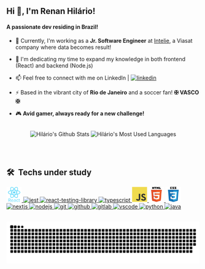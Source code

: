 <h2 align="left">Hi 👋, I'm Renan Hilário!</h2>
<h4 align="left">A passionate dev residing in Brazil!</h4>


- 🔭 Currently, I'm working as a **Jr. Software Engineer** at <a href="https://www.intelie.ai/" target="_blank">Intelie</a>, a Viasat company where data becomes result!

- 🌱 I'm dedicating my time to expand my knowledge in both frontend (React) and backend (Node.js)

- 📫 Feel free to connect with me on LinkedIn | <a href="https://www.linkedin.com/in/renan-hilario/" target="_blank"><img src="https://www.vectorlogo.zone/logos/linkedin/linkedin-icon.svg" alt="linkedin" width="" height="15"/></a>

- ⚡ Based in the vibrant city of **Rio de Janeiro** and a soccer fan! **✠ VASCO ✠**

- 🎮 **Avid gamer, always ready for a new challenge!**

<br>

<div align="center">
  <img height="180em" src="https://github-readme-stats.vercel.app/api?username=rvahilario&show_icons=true&theme=tokyonight&layout=compact" alt="Hilário's Github Stats"/>
  <img height="180em" src="https://github-readme-stats.vercel.app/api/top-langs/?username=rvahilario&show_icons=true&theme=tokyonight&layout=compact" alt="Hilário's Most Used Languages"/>
</div>

<br><br>

## 🛠 &nbsp;Techs under study

<p align="left">
	<a href="https://reactjs.org/" target="_blank">		
		<img
			src="https://raw.githubusercontent.com/devicons/devicon/master/icons/react/react-original-wordmark.svg"
			alt="react"
			width="40"
			height="40"
		/>
	</a> 
  <a href="https://jestjs.io/pt-BR/" target="_blank">
		<img
			src="https://www.vectorlogo.zone/logos/jestjsio/jestjsio-icon.svg"
			alt="jest"
			width="40"
			height="40"
		/>
	</a>
  <a href="https://testing-library.com/" target="_blank">
		<img
			src="https://testing-library.com/img/octopus-128x128.png"
			alt="react-testing-library"
			width="40"
			height="40"
		/>
	</a>  
  <a href="https://www.typescriptlang.org/"
		target="_blank"
	>		
		<img
			src="https://www.vectorlogo.zone/logos/typescriptlang/typescriptlang-icon.svg"
			alt="typescript"
			width="40"
			height="40"
		/>
	</a>
  <a href="https://developer.mozilla.org/en-US/docs/Web/JavaScript"
		target="_blank"
	>		
		<img
			src="https://raw.githubusercontent.com/devicons/devicon/master/icons/javascript/javascript-original.svg"
			alt="javascript"
			width="40"
			height="40"
		/>
	</a>
	<a href="https://www.w3.org/html/" target="_blank">		
		<img
			src="https://raw.githubusercontent.com/devicons/devicon/master/icons/html5/html5-original-wordmark.svg"
			alt="html5"
			width="40"
			height="40"
		/>
	</a>	
	<a href="https://www.w3schools.com/css/" target="_blank">		
		<img
			src="https://raw.githubusercontent.com/devicons/devicon/master/icons/css3/css3-original-wordmark.svg"
			alt="css3"
			width="40"
			height="40"
		/>
	</a>
	<a href="https://nextjs.org/" target="_blank">		
		<img
			src="https://cdn.worldvectorlogo.com/logos/next-js.svg"
			alt="nextjs"
			width="40"
			height="40"
		/>
	</a>
	<a href="https://nodejs.org" target="_blank">		
		<img
			src="https://www.vectorlogo.zone/logos/nodejs/nodejs-icon.svg"
			alt="nodejs"
			width="40"
			height="40"
		/>
	</a>
	<a href="https://git-scm.com/" target="_blank">
		<img
			src="https://www.vectorlogo.zone/logos/git-scm/git-scm-icon.svg"
			alt="git"
			width="40"
			height="40"
		/>
	</a>
  <a href="https://github.com/" target="_blank">
		<img
			src="https://www.vectorlogo.zone/logos/github/github-icon.svg"
			alt="github"
			width="40"
			height="40"
		/>
	</a>
  <a href="https://about.gitlab.com/" target="_blank">
		<img
			src="https://www.vectorlogo.zone/logos/gitlab/gitlab-icon.svg"
			alt="gitlab"
			width="40"
			height="40"
		/>
	</a>
  <a href="https://code.visualstudio.com/" target="_blank">
		<img
			src="https://www.vectorlogo.zone/logos/visualstudio_code/visualstudio_code-icon.svg"
			alt="vscode"
			width="40"
			height="40"
		/>
	</a>
  <a href="https://www.python.org/" target="_blank">
		<img
			src="https://www.vectorlogo.zone/logos/python/python-icon.svg"
			alt="python"
			width="40"
			height="40"
		/>
	</a>
  <a href="https://docs.oracle.com/en/java/" target="_blank">
		<img
			src="https://www.vectorlogo.zone/logos/java/java-icon.svg"
			alt="java"
			width="40"
			height="40"
		/>
	</a>
</p>

<!-- #

![Java](https://img.shields.io/badge/-Java-05122A?style=flat&logo=java)&nbsp;
![JavaScript](https://img.shields.io/badge/-JavaScript-05122A?style=flat&logo=javascript)&nbsp;
![Node.js](https://img.shields.io/badge/-Node.js-05122A?style=flat&logo=node.js)&nbsp;
![HTML](https://img.shields.io/badge/-HTML-05122A?style=flat&logo=HTML5)&nbsp;
![CSS](https://img.shields.io/badge/-CSS-05122A?style=flat&logo=CSS3&logoColor=1572B6)&nbsp;
![React](https://img.shields.io/badge/-React-05122A?style=flat&logo=react)&nbsp;
![Python](https://img.shields.io/badge/-Python-05122A?style=flat&logo=python)&nbsp;
![Git](https://img.shields.io/badge/-Git-05122A?style=flat&logo=git)&nbsp;
![GitHub](https://img.shields.io/badge/-GitHub-05122A?style=flat&logo=github)&nbsp;
![GitLab](https://img.shields.io/badge/-GitLab-05122A?style=flat&logo=gitlab)&nbsp;
![Visual Studio Code](https://img.shields.io/badge/-VS%20Code-05122A?style=flat&logo=visual-studio-code&logoColor=007ACC)&nbsp;

## -->

<br>

<picture>
  <source media="(prefers-color-scheme: dark)" srcset="https://raw.githubusercontent.com/platane/platane/output/github-contribution-grid-snake-dark.svg">
  <source media="(prefers-color-scheme: light)" srcset="https://raw.githubusercontent.com/platane/platane/output/github-contribution-grid-snake.svg">
  <img alt="github contribution grid snake animation" src="https://raw.githubusercontent.com/platane/platane/output/github-contribution-grid-snake.svg">
</picture>

<!-- #
![Snake animation](https://github.com/rvahilario/rvahilario/blob/output/github-contribution-grid-snake-dark.svg)
## -->
